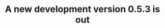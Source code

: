 ---
title: 'A new development version 0.5.3 is out'
redirect_to:
  - 'https://discuss.pencil2d.org/t/a-new-development-version-0-5-3-is-out/499'
---